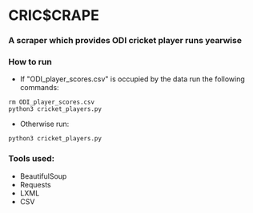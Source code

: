 # CRIC$CRAPE
### A scraper which provides ODI cricket player runs yearwise 

### How to run
* If "ODI_player_scores.csv" is occupied by the data run the following commands:
```
rm ODI_player_scores.csv
python3 cricket_players.py
```
* Otherwise run:
```
python3 cricket_players.py
```
### Tools used:
* BeautifulSoup
* Requests
* LXML
* CSV
